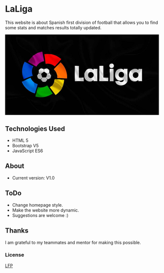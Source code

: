 # LaLiga

This website is about Spanish first division of football that allows you to find some stats and matches results totally updated.

<img src="./images/LaLigaREADME.jpg" alt="...">

## Technologies Used

- HTML 5
- Bootstrap V5
- JavaScript ES6

## About

- Current version: V1.0

## ToDo

- Change homepage style.
- Make the website more dynamic.
- Suggestions are welcome :)

## Thanks

I am grateful to my teammates and mentor for making this possible.

### License
[LFP](https://www.laliga.com/)
